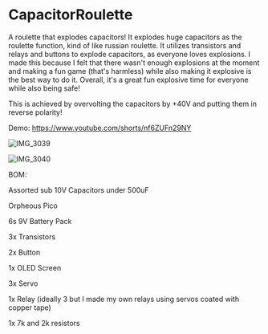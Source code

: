 # CapacitorRoulette
A roulette that explodes capacitors! 
It explodes huge capacitors as the roulette function, kind of like russian roulette. It utilizes transistors and relays and buttons to explode capacitors, as everyone loves explosions. I made this because I felt that there wasn't enough explosions at the moment and making a fun game (that's harmless) while also making it explosive is the best way to do it. Overall, it's a great fun explosive time for everyone while also being safe!

This is achieved by overvolting the capacitors by +40V and putting them in reverse polarity!

Demo: https://www.youtube.com/shorts/nf6ZUFn29NY


![IMG_3039](https://github.com/user-attachments/assets/cf082fff-f7a7-463e-b367-7629400e200c)

![IMG_3040](https://github.com/user-attachments/assets/4da5c1b2-dbe1-4905-9935-808b9b33b737)

BOM: 

Assorted sub 10V Capacitors under 500uF 

Orpheous Pico 

6s 9V Battery Pack 

3x Transistors

2x Button

1x OLED Screen

3x Servo

1x Relay (ideally 3 but I made my own relays using servos coated with copper tape)

1x 7k and 2k resistors




